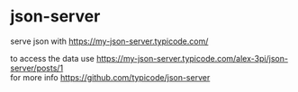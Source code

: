 # json-server
serve json with https://my-json-server.typicode.com/

to access the data use https://my-json-server.typicode.com/alex-3pi/json-server/posts/1  
for more info https://github.com/typicode/json-server
